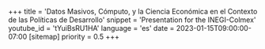 +++
title = 'Datos Masivos, Cómputo, y la Ciencia Económica en el Contexto de las Políticas de Desarrollo'
snippet = 'Presentation for the INEGI-Colmex'
youtube_id = 'tYuiBsRU1HA'
language = 'es'
date = 2023-01-15T09:00:00-07:00
[sitemap]
  priority = 0.5
+++

